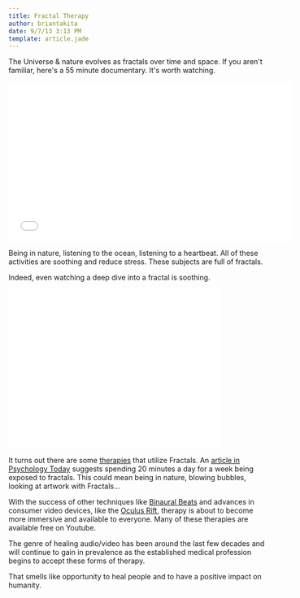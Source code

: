 ```yaml
---
title: Fractal Therapy
author: briantakita
date: 9/7/13 3:13 PM
template: article.jade
---
```


The Universe & nature evolves as fractals over time and space. If you aren't familiar, here's a 55 minute documentary. It's worth watching.

<iframe width="560" height="315" src="//www.youtube.com/embed/LemPnZn54Kw" frameborder="0" allowfullscreen></iframe>

<span class="more"></span>

Being in nature, listening to the ocean, listening to a heartbeat. All of these activities are soothing and reduce stress. These subjects are full of fractals.

Indeed, even watching a deep dive into a fractal is soothing.

<iframe width="420" height="315" src="//www.youtube.com/embed/0jGaio87u3A" frameborder="0" allowfullscreen></iframe>

It turns out there are some [therapies](https://www.google.com/search?q=fractal+therapy) that utilize Fractals. An [article in Psychology Today](http://www.psychologytoday.com/blog/codes-joy/201209/fun-fractals) suggests spending 20 minutes a day for a week being exposed to fractals. This could mean being in nature, blowing bubbles, looking at artwork with Fractals...

With the success of other techniques like [Binaural Beats](https://en.wikipedia.org/wiki/Binaural_beats) and advances in consumer video devices, like the [Oculus Rift](http://www.oculusvr.com/), therapy is about to become more immersive and available to everyone. Many of these therapies are available free on Youtube.

The genre of healing audio/video has been around the last few decades and will continue to gain in prevalence as the established medical profession begins to accept these forms of therapy.

That smells like opportunity to heal people and to have a positive impact on humanity.
